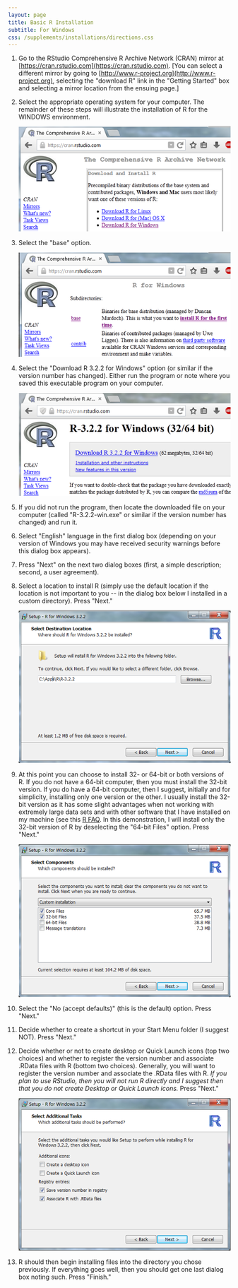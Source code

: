 ```yaml
---
layout: page
title: Basic R Installation
subtitle: For Windows
css: /supplements/installations/directions.css
---
```




1. Go to the RStudio Comprehensive R Archive Network (CRAN) mirror at [https://cran.rstudio.com](https://cran.rstudio.com).  [You can select a different mirror by going to [http://www.r-project.org](http://www.r-project.org), selecting the "download R" link in the "Getting Started" box and selecting a mirror location from the ensuing page.]

1. Select the appropriate operating system for your computer.  The remainder of these steps will illustrate the installation of R for the WINDOWS environment.

    <div class="ctrstaticimg">
    <img src="figures/R_Install_ChooseOS.PNG">
    </div>

1. Select the "base" option.

    <div class="ctrstaticimg">
    <img src="figures/R_Install_ChooseBase.PNG">
    </div>

1. Select the "Download R 3.2.2 for Windows" option (or similar if the version number has changed).  Either run the program or note where you saved this executable program on your computer.

    <div class="ctrstaticimg">
    <img src="figures/R_Install_Download.PNG">
    </div>

1. If you did not run the program, then locate the downloaded file on your computer (called "R-3.2.2-win.exe" or similar if the version number has changed) and run it.

1. Select "English" language in the first dialog box (depending on your version of Windows you may have received security warnings before this dialog box appears).

1. Press "Next" on the next two dialog boxes (first, a simple description; second, a user agreement).

1. Select a location to install R (simply use the default location if the location is not important to you -- in the dialog box below I installed in a custom directory).  Press "Next."

    <div class="ctrstaticimg">
    <img src="figures/R_Install_Directory.PNG">
    </div>

1. At this point you can choose to install 32- or 64-bit or both versions of R.  If you do not have a 64-bit computer, then you must install the 32-bit version.  If you do have a 64-bit computer, then I suggest, initially and for simplicity, installing only one version or the other.  I usually install the 32-bit version as it has some slight advantages when not working with extremely large data sets and with other software that I have installed on my machine (see this [R FAQ](http://streaming.stat.iastate.edu/CRAN/bin/windows/base/rw-FAQ.html#Should-I-run-32_002dbit-or-64_002dbit-R_003f).  In this demonstration, I will install only the 32-bit version of R by deselecting the "64-bit Files" option.  Press "Next."

    <div class="ctrstaticimg">
    <img src="figures/R_Install_32Bit.PNG">
    </div>

1. Select the "No (accept defaults)" (this is the default) option.  Press "Next."

1. Decide whether to create a shortcut in your Start Menu folder (I suggest NOT).  Press "Next."

1. Decide whether or not to create desktop or Quick Launch icons (top two choices) and whether to register the version number and associate .RData files with R (bottom two choices).  Generally, you will want to register the version number and associate the .RData files with R.  *If you plan to use RStudio, then you will not run R directly and I suggest then that you do not create Desktop or Quick Launch icons.*  Press "Next."

    <div class="ctrstaticimg">
    <img src="figures/R_Install_Options.PNG">
    </div>

1. R should then begin installing files into the directory you chose previously.  If everything goes well, then you should get one last dialog box noting such.  Press "Finish."
